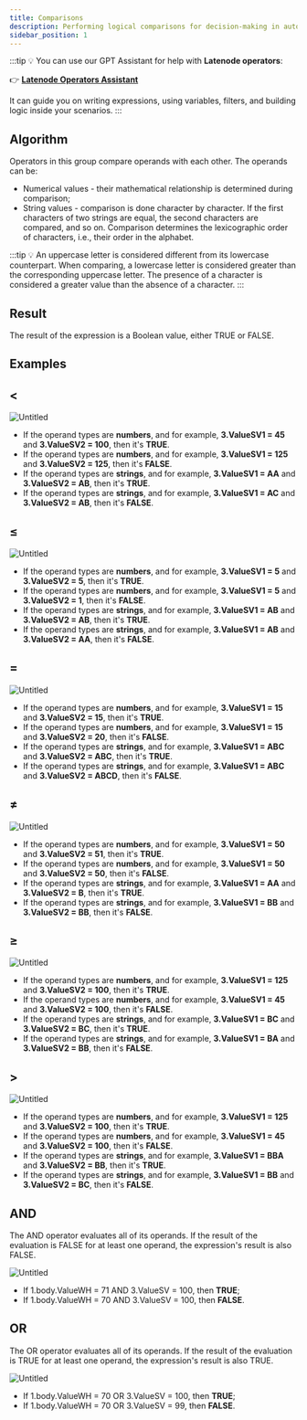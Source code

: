 ```yaml
---
title: Comparisons
description: Performing logical comparisons for decision-making in automation.
sidebar_position: 1
---
```


:::tip
💡 You can use our GPT Assistant for help with **Latenode operators**:

👉 [**Latenode Operators Assistant**](https://chatgpt.com/g/g-67d704425c088191b741075e2b0f9815-latenode-operators-assistant)

It can guide you on writing expressions, using variables, filters, and building logic inside your scenarios.
:::

## Algorithm

Operators in this group compare operands with each other. The operands can be:

- Numerical values - their mathematical relationship is determined during comparison;
- String values - comparison is done character by character. If the first characters of two strings are equal, the second characters are compared, and so on. Comparison determines the lexicographic order of characters, i.e., their order in the alphabet.

:::tip
💡 An uppercase letter is considered different from its lowercase counterpart. When comparing, a lowercase letter is considered greater than the corresponding uppercase letter. The presence of a character is considered a greater value than the absence of a character.
:::

## Result

The result of the expression is a Boolean value, either TRUE or FALSE.

## Examples

## **<**

![Untitled](/img/placeholder.webp)

- If the operand types are **numbers**, and for example, **3.ValueSV1 = 45** and **3.ValueSV2 = 100**, then it's **TRUE**.  
- If the operand types are **numbers**, and for example, **3.ValueSV1 = 125** and **3.ValueSV2 = 125**, then it's **FALSE**.  
- If the operand types are **strings**, and for example, **3.ValueSV1 = AA** and **3.ValueSV2 = AB**, then it's **TRUE**.  
- If the operand types are **strings**, and for example, **3.ValueSV1 = AC** and **3.ValueSV2 = AB**, then it's **FALSE**.  

## **≤**

![Untitled](/img/placeholder.webp)

- If the operand types are **numbers**, and for example, **3.ValueSV1 = 5** and **3.ValueSV2 = 5**, then it's **TRUE**.  
- If the operand types are **numbers**, and for example, **3.ValueSV1 = 5** and **3.ValueSV2 = 1**, then it's **FALSE**.  
- If the operand types are **strings**, and for example, **3.ValueSV1 = AB** and **3.ValueSV2 = AB**, then it's **TRUE**.  
- If the operand types are **strings**, and for example, **3.ValueSV1 = AB** and **3.ValueSV2 = AA**, then it's **FALSE**.  

## =

![Untitled](/img/placeholder.webp)

- If the operand types are **numbers**, and for example, **3.ValueSV1 = 15** and **3.ValueSV2 = 15**, then it's **TRUE**.  
- If the operand types are **numbers**, and for example, **3.ValueSV1 = 15** and **3.ValueSV2 = 20**, then it's **FALSE**.  
- If the operand types are **strings**, and for example, **3.ValueSV1 = ABC** and **3.ValueSV2 = ABC**, then it's **TRUE**.  
- If the operand types are **strings**, and for example, **3.ValueSV1 = ABC** and **3.ValueSV2 = ABCD**, then it's **FALSE**.  

## ≠

![Untitled](/img/placeholder.webp)

- If the operand types are **numbers**, and for example, **3.ValueSV1 = 50** and **3.ValueSV2 = 51**, then it's **TRUE**.  
- If the operand types are **numbers**, and for example, **3.ValueSV1 = 50** and **3.ValueSV2 = 50**, then it's **FALSE**.  
- If the operand types are **strings**, and for example, **3.ValueSV1 = AA** and **3.ValueSV2 = B**, then it's **TRUE**.  
- If the operand types are **strings**, and for example, **3.ValueSV1 = BB** and **3.ValueSV2 = BB**, then it's **FALSE**.  

## ≥

![Untitled](/img/placeholder.webp)

- If the operand types are **numbers**, and for example, **3.ValueSV1 = 125** and **3.ValueSV2 = 100**, then it's **TRUE**.  
- If the operand types are **numbers**, and for example, **3.ValueSV1 = 45** and **3.ValueSV2 = 100**, then it's **FALSE**.  
- If the operand types are **strings**, and for example, **3.ValueSV1 = BC** and **3.ValueSV2 = BC**, then it's **TRUE**.  
- If the operand types are **strings**, and for example, **3.ValueSV1 = BA** and **3.ValueSV2 = BB**, then it's **FALSE**.  

## >

![Untitled](/img/placeholder.webp)

- If the operand types are **numbers**, and for example, **3.ValueSV1 = 125** and **3.ValueSV2 = 100**, then it's **TRUE**.  
- If the operand types are **numbers**, and for example, **3.ValueSV1 = 45** and **3.ValueSV2 = 100**, then it's **FALSE**.  
- If the operand types are **strings**, and for example, **3.ValueSV1 = BBA** and **3.ValueSV2 = BB**, then it's **TRUE**.  
- If the operand types are **strings**, and for example, **3.ValueSV1 = BB** and **3.ValueSV2 = BC**, then it's **FALSE**.  

## AND

The AND operator evaluates all of its operands. If the result of the evaluation is FALSE for at least one operand, the expression's result is also FALSE.

![Untitled](/img/placeholder.webp)

- If 1.body.ValueWH = 71 AND 3.ValueSV = 100, then **TRUE**;  
- If 1.body.ValueWH = 70 AND 3.ValueSV = 100, then **FALSE**.  

## OR

The OR operator evaluates all of its operands. If the result of the evaluation is TRUE for at least one operand, the expression's result is also TRUE.

![Untitled](/img/placeholder.webp)

- If 1.body.ValueWH = 70 OR 3.ValueSV = 100, then **TRUE**;  
- If 1.body.ValueWH = 70 OR 3.ValueSV = 99, then **FALSE**.  
